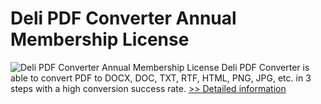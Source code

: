 # Deli PDF Converter Annual Membership License
![Deli PDF Converter Annual Membership License](https://mycommerce.akamaized.net/api/pimages/P300963328/BIG/300963328.PNG)
Deli PDF Converter is able to convert PDF to DOCX, DOC, TXT, RTF, HTML, PNG, JPG, etc. in 3 steps with a high conversion success rate.
[>> Detailed information](https://secure.shareit.com/shareit/product.html?productid=300963328&affiliateid=200057808)